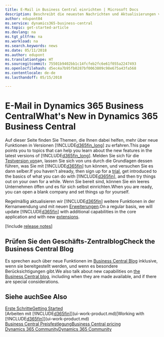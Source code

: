 ```yaml
---
title: E-Mail in Business Central einrichten | Microsoft Docs
description: Beschreibt die neuesten Nachrichten und Aktualisierungen von Business Central.
author: edupont04
ms.service: dynamics365-business-central
ms.topic: get-started-article
ms.devlang: na
ms.tgt_pltfrm: na
ms.workload: na
ms.search.keywords: news
ms.date: 05/11/2018
ms.author: edupont
ms.translationtype: HT
ms.sourcegitcommit: 75501b9402bb1c14fcfeb2fc6e61f055a2247493
ms.openlocfilehash: d5ec4a7b95fb0287bf0063809c98e675a43fa568
ms.contentlocale: de-de
ms.lasthandoff: 05/15/2018

---
```

# <a name="whats-new-in-dynamics-365-business-central"></a><span data-ttu-id="13584-103">E-Mail in Dynamics 365 Business Central</span><span class="sxs-lookup"><span data-stu-id="13584-103">What's New in Dynamics 365 Business Central</span></span>
<span data-ttu-id="13584-104">Auf dieser Seite finden Sie Themen, die Ihnen dabei helfen, mehr über neue Funktionen in Versionen [!INCLUDE[d365fin_long](includes/d365fin_long_md.md)] zu erfahren.</span><span class="sxs-lookup"><span data-stu-id="13584-104">This page points you to topics that can help you learn about the new features in the latest versions of [!INCLUDE[d365fin_long](includes/d365fin_long_md.md)].</span></span> <span data-ttu-id="13584-105">Melden Sie sich für die [Testversion von](https://trials.dynamics.com/)an, lassen Sie sich von uns durch die Grundlagen dessen führen, was Sie mit [!INCLUDE[d365fin](includes/d365fin_md.md)] tun können, und versuchen Sie es dann selber.</span><span class="sxs-lookup"><span data-stu-id="13584-105">If you haven't already, then sign up for a [trial](https://trials.dynamics.com/), get introduced to the basics of what you can do with [!INCLUDE[d365fin](includes/d365fin_md.md)], and then try things out on your own for a while.</span></span> <span data-ttu-id="13584-106">Wenn Sie bereit sind, können Sie ein leeres Unternehmen öffen und es für sich selbst einrichten.</span><span class="sxs-lookup"><span data-stu-id="13584-106">When you are ready, you can open a blank company and set things up for yourself.</span></span>  

<span data-ttu-id="13584-107">Regelmäßig aktualisieren wir [!INCLUDE[d365fin](includes/d365fin_md.md)] weitere Funktionen in der Kernanwendung und mit neuen [Erweiterungen](ui-extensions.md).</span><span class="sxs-lookup"><span data-stu-id="13584-107">On a regular basis, we will update [!INCLUDE[d365fin](includes/d365fin_md.md)] with additional capabilities in the core application and with new [extensions](ui-extensions.md).</span></span>  

[!include [release notes](includes/release-notes.md)]

## <a name="check-the-business-central-blog"></a><span data-ttu-id="13584-108">Prüfen Sie den Geschäfts-Zentralblog</span><span class="sxs-lookup"><span data-stu-id="13584-108">Check the Business Central Blog</span></span>
<span data-ttu-id="13584-109">Es sprechen auch über neue Funktionen im [Business Central Blog](https://community.dynamics.com/business/b/financials/) inklusive, wenn sie bereitgestellt werden, und wenn es besondere Berücksichtigungen gibt.</span><span class="sxs-lookup"><span data-stu-id="13584-109">We also talk about new capabilities on [the Business Central blog](https://community.dynamics.com/business/b/financials/), including when they are made available, and if there are special considerations.</span></span>  

## <a name="see-also"></a><span data-ttu-id="13584-110">Siehe auch</span><span class="sxs-lookup"><span data-stu-id="13584-110">See Also</span></span>
[<span data-ttu-id="13584-111">Erste Schritte</span><span class="sxs-lookup"><span data-stu-id="13584-111">Getting Started</span></span>](product-get-started.md)  
<span data-ttu-id="13584-112">[Arbeiten mit [!INCLUDE[d365fin](includes/d365fin_md.md)]](ui-work-product.md)</span><span class="sxs-lookup"><span data-stu-id="13584-112">[Working with [!INCLUDE[d365fin](includes/d365fin_md.md)]](ui-work-product.md)</span></span>  
[<span data-ttu-id="13584-113">Business Central Preisfestlegung</span><span class="sxs-lookup"><span data-stu-id="13584-113">Business Central pricing</span></span>](https://dynamics.microsoft.com/en-us/business-central/overview/#pricing)  
[<span data-ttu-id="13584-114">Dynamics 365 Community</span><span class="sxs-lookup"><span data-stu-id="13584-114">Dynamics 365 Community</span></span>](https://community.dynamics.com/business/)  

